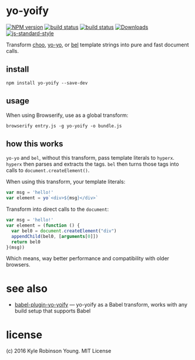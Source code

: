 # yo-yoify

[![NPM version][npm-image]][npm-url]
[![build status][travis-image]][travis-url]
[![build status][appveyor-image]][appveyor-url]
[![Downloads][downloads-image]][downloads-url]
[![js-standard-style][standard-image]][standard-url]

Transform [choo][choo-url], [yo-yo][yo-yo-url], or [bel][bel-url] template
strings into pure and fast document calls.

## install

```shell
npm install yo-yoify --save-dev
```

## usage

When using Browserify, use as a global transform:

```shell
browserify entry.js -g yo-yoify -o bundle.js
```

## how this works

`yo-yo` and `bel`, without this transform, pass template literals to `hyperx`.
`hyperx` then parses and extracts the tags. `bel` then turns those tags into
calls to `document.createElement()`.

When using this transform, your template literals:

```js
var msg = 'hello!'
var element = yo`<div>${msg}</div>`
```

Transform into direct calls to the `document`:

```js
var msg = 'hello!'
var element = (function () {
  var bel0 = document.createElement("div")
  appendChild(bel0, [arguments[0]])
  return bel0
}(msg))
```

Which means, way better performance and compatibility with older browsers.

# see also

- [babel-plugin-yo-yoify](https://www.npmjs.com/package/babel-plugin-yo-yoify) — yo-yoify as a Babel transform, works with any build setup that supports Babel

# license
(c) 2016 Kyle Robinson Young. MIT License

[choo-url]: https://github.com/yoshuawuyts/choo
[yo-yo-url]: https://github.com/maxogden/yo-yo
[bel-url]: https://github.com/shama/bel
[npm-image]: https://img.shields.io/npm/v/yo-yoify.svg?style=flat-square
[npm-url]: https://npmjs.org/package/yo-yoify
[travis-image]: https://img.shields.io/travis/shama/yo-yoify/master.svg?style=flat-square
[travis-url]: https://travis-ci.org/shama/yo-yoify
[appveyor-image]: https://img.shields.io/appveyor/ci/shama/yo-yoify/master.svg
[appveyor-url]: https://ci.appveyor.com/project/shama/yo-yoify
[downloads-image]: http://img.shields.io/npm/dm/vel.svg?style=flat-square
[downloads-url]: https://npmjs.org/package/yo-yoify
[standard-image]: https://img.shields.io/badge/code%20style-standard-brightgreen.svg?style=flat-square
[standard-url]: https://github.com/feross/standard

